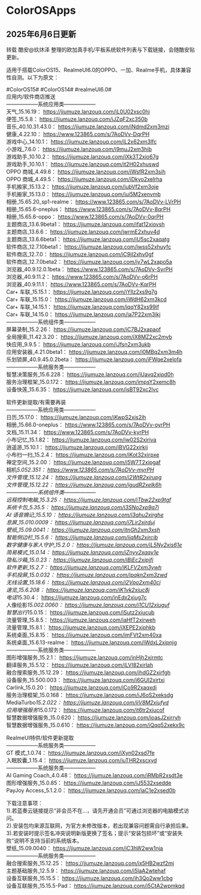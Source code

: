 # ColorOSApps
## 2025年6月6日更新
转载 酷安@玖炑泽 整理的欧加真手机/平板系统软件列表与下载链接，会随酷安贴更新。 

适用于搭载ColorOS15、RealmeUI6.0的OPPO、一加、Realme手机，具体兼容性自测。以下为原文：

#ColorOS15# #ColorOS14# #realmeUI6.0#  
应用内/软件商店推送  
——————系统应用类——————  
天气_15.16.19： https://jiumuze.lanzouq.com/iL0U02xsc0hi   
便签_15.5.8： https://jiumuze.lanzouq.com/iJZqF2xc350b   
音乐_40.10.31.43.0： https://jiumuze.lanzouq.com/iNdmd2xm3mzi   
健康_4.22.10： https://www.123865.com/s/7AoDVv-DqrPH   
游戏中心_14.10.1： https://jiumuze.lanzouq.com/iL2x62xm3lfc   
小游戏_7.6.0： https://jiumuze.lanzouq.com/i9muJ2xm3hib   
游戏助手_10.10.2： https://jiumuze.lanzouq.com/iXk3T2xio67g   
游戏助手_10.10.1： https://jiumuze.lanzouq.com/it2H02xhuswd   
OPPO 商城_4.49.6： https://jiumuze.lanzouq.com/iWsfR2xm3sih   
OPPO 商城_4.49.5： https://jiumuze.lanzouq.com/iDkyo2xelrha   
手机搬家_15.13.2： https://jiumuze.lanzouq.com/iubVf2xm3oje   
手机搬家_15.13.0： https://jiumuze.lanzouq.com/iui5M2xenvmb   
相册_15.65.20_sp1-realme： https://www.123865.com/s/7AoDVv-LVrPH   
相册_15.65.6-oneplus： https://www.123865.com/s/7AoDVv-8qrPH   
相册_15.65.6-oppo： https://www.123865.com/s/7AoDVv-0qrPH   
主题商店_13.6.9beta1： https://jiumuze.lanzouq.com/ifat12xiovsh   
主题商店_13.6.6： https://jiumuze.lanzouq.com/iwrmE2xhuv4d   
主题商店_13.6.6beta1： https://jiumuze.lanzouq.com/iU5sc2xaqatg   
软件商店_12.7.10beta1： https://jiumuze.lanzouq.com/iwss52xhuyfc   
软件商店_12.7.0： https://jiumuze.lanzouq.com/iC9jI2xhv0gf   
软件商店_12.7.0beta2： https://jiumuze.lanzouq.com/iy7wL2xapo5a   
浏览器_40.9.12.0.1beta： https://www.123865.com/s/7AoDVv-SyrPH   
浏览器_40.9.11.2： https://www.123865.com/s/7AoDVv-o6rPH   
浏览器_40.9.11.1： https://www.123865.com/s/7AoDVv-KqrPH   
Car+ 车联_15.15.1： https://jiumuze.lanzouq.com/iYllz2xs9g7g   
Car+ 车联_15.15.0： https://jiumuze.lanzouq.com/iWdH62xm3kcd   
Car+ 车联_14.15.1： https://jiumuze.lanzouq.com/iqqY82xs99if   
Car+ 车联_14.15.0： https://jiumuze.lanzouq.com/ia7P22xm3ikj   
——————系统组件类——————  
屏幕录制_15.2.26： https://jiumuze.lanzouq.com/iC7BJ2xapaof   
全局搜索_11.42.3.20： https://jiumuze.lanzouq.com/iX8MZ2xc2myb   
快应用_9.9.5： https://jiumuze.lanzouq.com/iJfsn2xm3ukb   
应用安装器_4.21.0beta1： https://jiumuze.lanzouq.com/i0MBq2xm3m4h   
乐划锁屏_40.9.45.0.2beta： https://jiumuze.lanzouq.com/iFWqe2xelofa   
——————系统服务类——————  
智慧决策服务_15.6.228： https://jiumuze.lanzouq.com/iUavq2xipd0h   
服务治理框架_15.0.172： https://jiumuze.lanzouq.com/impsY2xemc8h   
设备快莲_15.6.35： https://jiumuze.lanzouq.com/isBT92xc2lvc   
  
软件更新提取/有需要再装  
——————系统应用类——————  
日历_15.17.0： https://jiumuze.lanzouq.com/iKwpS2xis2ih   
相册_15.66.0-oneplus： https://www.123865.com/s/7AoDVv-oyrPH   
文档_15.11.34： https://www.123865.com/s/7AoDVv-kyrPH   
小布记忆_15.1.82： https://jiumuze.lanzouq.com/iw02S2xiriva   
逍遥游_15.10.1： https://jiumuze.lanzouq.com/iBVG22xirkij   
小布扫一扫_15.2.4： https://jiumuze.lanzouq.com/iKot32xirpxe   
禅定空间_15.2.00： https://jiumuze.lanzouq.com/i5W7T2xipgaf   
相机*5.052.351： https://www.123865.com/s/7AoDVv-myrPH   
文件管理_15.12.24： https://jiumuze.lanzouq.com/i2WtR2xirupg   
文件管理_15.12.22： https://jiumuze.lanzouq.com/igudR2xelk6h   
——————系统组件类——————  
远程控制电脑_15.3.25： https://jiumuze.lanzouq.com/iTbw22xp9tgf   
系统卡包_5.35.5： https://jiumuze.lanzouq.com/i3SNo2xp9q7i   
AI 语音摘记_15.5.10： https://jiumuze.lanzouq.com/i3ahu2xirghe   
息屏_15.010.0009： https://jiumuze.lanzouq.com/i7Lir2xirduj   
壁纸_15.09.0041： https://jiumuze.lanzouq.com/itnGh2xm3xsh   
智能侧边栏_15.5.6： https://jiumuze.lanzouq.com/iiqMs2xircib   
数字健康与家人守护_15.2.0： https://jiumuze.lanzouq.com/iL5Ny2xis61e   
简易模式_15.0.14： https://jiumuze.lanzouq.com/iZnyv2xaqv1e   
隐私沙箱_15.0.23： https://jiumuze.lanzouq.com/iBiEc2xipjfi   
软件更新_15.2.7： https://jiumuze.lanzouq.com/iKLFV2xm3ywh   
手机投屏_15.0.032： https://jiumuze.lanzouq.com/ipqkn2xm3zwd   
无线设置_15.18.6： https://jiumuze.lanzouq.com/i2Vpo2xm40cj   
速览_15.6.208： https://jiumuze.lanzouq.com/iK1vk2xiuc8j   
电话*15.30.4： https://jiumuze.lanzouq.com/inEdx2xiug7c   
人像绘影*15.002.0060： https://jiumuze.lanzouq.com/i1CU12xiuguf   
智慧出行*15.0.15： https://jiumuze.lanzouq.com/iSutz2xiucub   
流量管理_15.8.5： https://jiumuze.lanzouq.com/iaHfT2xirweh   
流量管理_15.8.1： https://jiumuze.lanzouq.com/iXEPE2xiphkb   
系统桌面_15.8.15： https://jiumuze.lanzouq.com/imFVt2xm40xa   
系统桌面_15.6.13-realme： https://jiumuze.lanzouq.com/iWdxL2xipnjg   
——————系统服务类——————  
图形增强服务_15.2.1： https://jiumuze.lanzouq.com/inHjh2xirmtc   
翻译服务_15.5.12： https://jiumuze.lanzouq.com/iLVI82xirlah   
融合搜索服务_15.12.29： https://jiumuze.lanzouq.com/ihdGZ2xirfgh   
设备服务_15.500.003： https://jiumuze.lanzouq.com/i6GUI2xirtxi   
Carlink_15.0.20： https://jiumuze.lanzouq.com/iCo9R2xaqxdi   
服务治理框架_15.0.168： https://jiumuze.lanzouq.com/iJ6oS2xeksdg   
MediaTurbo*15.2.022： https://jiumuze.lanzouq.com/iiV8M2xiufyd   
应用增强服务*15.0.172： https://jiumuze.lanzouq.com/it6tr2xiucof   
智慧数据增强服务_15.0.620： https://jiumuze.lanzouq.com/ioasJ2xirryh   
智慧数据增强服务_15.0.610： https://jiumuze.lanzouq.com/iQqq52xekx9c   
  
RealmeUI特供/软件更新提取  
——————系统服务类——————  
GT 模式_1.0.74： https://jiumuze.lanzouq.com/iXyn02xsd7fe   
入眠胶囊_1.15.4： https://jiumuze.lanzouq.com/iuTHR2xscxyd   
——————系统服务类——————  
AI Gaming Coach_4.0.48： https://jiumuze.lanzouq.com/iRMbR2xsdt3e   
图形增强服务_15.0.85： https://jiumuze.lanzouq.com/iJ5532xsedde   
PayJoy Access_5.1.2.0： https://jiumuze.lanzouq.com/iaC1e2xsed0b   
  
下载注意事项：  
1).若蓝奏云链接提示“非会员不在...，请先开通会员”可通过浏览器的电脑模式访问。  
2).安装包均来源互联网，为官方未修改版本，若出现兼容问题需自行承担后果。    
3).若安装时提示签名冲突说明新版更换了签名；提示“安装包损坏”或“安装失败”说明不支持当前的系统版本。  
壁纸_15.09.0040： https://jiumuze.lanzouq.com/iC3hW2ww1nja   
——————系统服务类——————  
融合搜索服务_15.12.25： https://jiumuze.lanzouq.com/ix5HB2wzf2mj   
主题基础服务_12.5.9： https://jiumuze.lanzouq.com/i5laA2wtehaf   
设备互联服务_15.15.5： https://jiumuze.lanzouq.com/ih3Qo2ww1cbg   
设备互联服务_15.15.5-Pad： https://jiumuze.lanzouq.com/i5CtA2wpmkqd   
